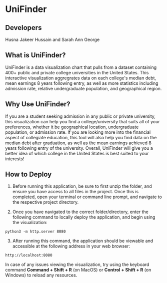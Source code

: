 # **UniFinder**
## Developers
Husna Jakeer Hussain and Sarah Ann George

## What is UniFinder?
UniFinder is a data visualization chart that pulls from a dataset containing 400+ public and private college universities in the United States. This interactive visualization aggregrates data on each college's median debt, mean earnings 8 years following entry, as well as more statistics including admission rate, relative undergraduate population, and geographical region. 

## Why Use UniFinder?
If you are a student seeking admission in any public or private university, this visualization can help you find a college/university that suits all of your preferences, whether it be geographical location, undergraduate population, or admission rate. If you are looking more into the financial aspect of collegiate education, this tool will also help you find data on the median debt after graduation, as well as the mean earnings achieved 8 years following entry of the university. Overall, UniFinder will give you a better idea of which college in the United States is best suited to your interests!

## How to Deploy
1. Before running this application, be sure to first unzip the folder, and ensure you have access to all files in the project. Once this is completed, open your terminal or command line prompt, and navigate to the respective project directory. 

2. Once you have navigated to the correct folder/directory, enter the following command to locally deploy the application, and begin using the visualization:

```
python3 -m http.server 8080 
```
3. After running this command, the application should be viewable and accessible at the following address in your web browser:

```
http://localhost:8080
```

In case of any issues viewing the visualization, try using the keyboard command **Command + Shift + R** (on MacOS) or **Control + Shift + R** (on Windows) to reload any resources. 





